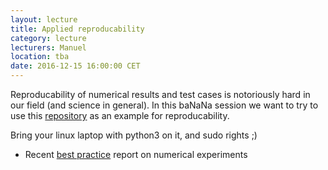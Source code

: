 ```yaml
---
layout: lecture
title: Applied reproducability
category: lecture
lecturers: Manuel
location: tba
date: 2016-12-15 16:00:00 CET
---
```


Reproducability of numerical results and test cases is notoriously hard in our field (and science in general). In this baNaNa session we want to try to use this [repository] as an example for reproducability.

Bring your linux laptop with python3 on it, and sudo rights ;)

* Recent [best practice] report on numerical experiments 


[best practice]: http://arxiv.org/abs/1607.01191
[repository]: https://github.com/ManuelMBaumann/elastic_benchmarks
